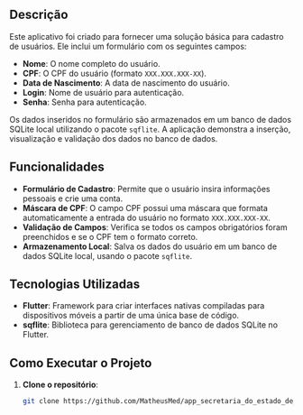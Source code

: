 ## Descrição

Este aplicativo foi criado para fornecer uma solução básica para cadastro de usuários. Ele inclui um formulário com os seguintes campos:

- **Nome**: O nome completo do usuário.
- **CPF**: O CPF do usuário (formato `XXX.XXX.XXX-XX`).
- **Data de Nascimento**: A data de nascimento do usuário.
- **Login**: Nome de usuário para autenticação.
- **Senha**: Senha para autenticação.

Os dados inseridos no formulário são armazenados em um banco de dados SQLite local utilizando o pacote `sqflite`. A aplicação demonstra a inserção, visualização e validação dos dados no banco de dados.

## Funcionalidades

- **Formulário de Cadastro**: Permite que o usuário insira informações pessoais e crie uma conta.
- **Máscara de CPF**: O campo CPF possui uma máscara que formata automaticamente a entrada do usuário no formato `XXX.XXX.XXX-XX`.
- **Validação de Campos**: Verifica se todos os campos obrigatórios foram preenchidos e se o CPF tem o formato correto.
- **Armazenamento Local**: Salva os dados do usuário em um banco de dados SQLite local, usando o pacote `sqflite`.

## Tecnologias Utilizadas

- **Flutter**: Framework para criar interfaces nativas compiladas para dispositivos móveis a partir de uma única base de código.
- **sqflite**: Biblioteca para gerenciamento de banco de dados SQLite no Flutter.

## Como Executar o Projeto

1. **Clone o repositório**:

   ```sh
   git clone https://github.com/MatheusMed/app_secretaria_do_estado_de_goias_case
